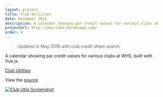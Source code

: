 ```yaml
---
layout: project
title: Club Utilities
date: November 2015
description: A calendar showing par credit values for various clubs at Wissahickon.  Built with React and ES2015.
projectUrl: http://whsclubs.herokuapp.com/
order: 4
---
```

> Updated in May 2016 with club credit sheet search

A calendar showing par credit values for various clubs at WHS, built with Vue.js.

<a href="http://whsclubs.herokuapp.com/" target="_blank">Club Utilities</a>

View the <a href="https://github.com/nathanhleung/whsclubs" target="_blank">source</a>.

<a href="http://whsclubs.herokuapp.com/" target="_blank">
  <img alt="Club Utils Screenshot" src="https://i.imgur.com/VncJfOR.png?1">
</a>

<!--
<a href="https://xyz.nathanhleung.com/club-utils" target="_blank">
  <img alt="Club Utils Screenshot" src="http://i.imgur.com/E12pr3s.png?1">
</a>
-->
